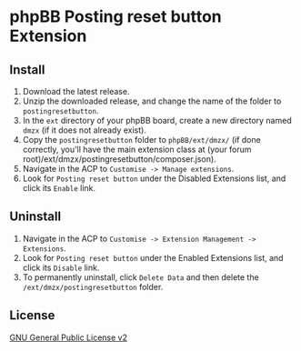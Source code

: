 # phpBB Posting reset button Extension

## Install

1. Download the latest release.
2. Unzip the downloaded release, and change the name of the folder to `postingresetbutton`.
3. In the `ext` directory of your phpBB board, create a new directory named `dmzx` (if it does not already exist).
4. Copy the `postingresetbutton` folder to `phpBB/ext/dmzx/` (if done correctly, you'll have the main extension class at (your forum root)/ext/dmzx/postingresetbutton/composer.json).
5. Navigate in the ACP to `Customise -> Manage extensions`.
6. Look for `Posting reset button` under the Disabled Extensions list, and click its `Enable` link.

## Uninstall

1. Navigate in the ACP to `Customise -> Extension Management -> Extensions`.
2. Look for `Posting reset button` under the Enabled Extensions list, and click its `Disable` link.
3. To permanently uninstall, click `Delete Data` and then delete the `/ext/dmzx/postingresetbutton` folder.

## License
[GNU General Public License v2](http://opensource.org/licenses/GPL-2.0)
